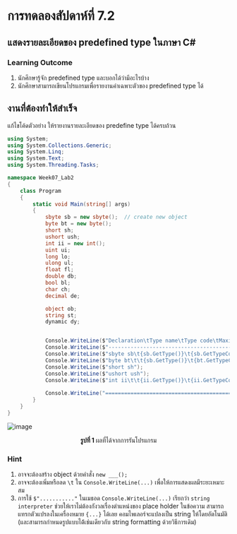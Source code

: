 # การทดลองสัปดาห์ที่ 7.2 #
## แสดงรายละเอียดของ predefined type ในภาษา C#  ##


### Learning Outcome ###
1. นักศึกษารู้จัก predefined type และบอกได้ว่ามีอะไรบ้าง
2. นักศึกษาสามารถเขียนโปรแกรมเพื่อรายงานค่าเฉพาะตัวของ predefined type ได้

## งานที่ต้องทำให้สำเร็จ ##

แก้ไขโค้ดตัวอย่าง ให้รายงานรายละเอียดของ predefine type ได้ครบถ้วน
```cs
using System;
using System.Collections.Generic;
using System.Linq;
using System.Text;
using System.Threading.Tasks;

namespace Week07_Lab2
{
    class Program
    {
        static void Main(string[] args)
        {
            sbyte sb = new sbyte();  // create new object
            byte bt = new byte();
            short sh;
            ushort ush;
            int ii = new int();
            uint ui;
            long lo;
            ulong ul;
            float fl;
            double db;
            bool bl;
            char ch;
            decimal de;

            object ob;
            string st;
            dynamic dy;


            Console.WriteLine($"Declaration\tType name\tType code\tMaximum Value\tMinimum Value");
            Console.WriteLine($"----------------------------------------------------------------------------");
            Console.WriteLine($"sbyte sb\t{sb.GetType()}\t{sb.GetTypeCode()}\t\t{sbyte.MaxValue}\t\t{sbyte.MinValue}");
            Console.WriteLine($"byte bt\t\t{sb.GetType()}\t{bt.GetTypeCode()}\t\t{byte.MaxValue}\t\t{byte.MinValue}");
            Console.WriteLine($"short sh");
            Console.WriteLine($"ushort ush");
            Console.WriteLine($"int ii\t\t{ii.GetType()}\t{ii.GetTypeCode()}\t\t{int.MaxValue}\t{int.MinValue} ");
 
            Console.WriteLine("============================================================================");
        }
    }
}

```

![image](https://user-images.githubusercontent.com/92078990/168115429-e7e4003f-3be5-4450-aee8-cda8e8d6d736.png)


<p align = "center"> <b>รูปที่ 1 </b> ผลที่ได้จากการรันโปรแกรม</p>

### Hint ###
1. อาจจะต้องสร้าง object ด้วยคำสั่ง `new ___();`
2. อาจจะต้องเพิ่มหรือลด `\t` ใน `Console.WriteLine(...)` เพื่อให้การแสดงผลมีระยะเหมาะสม
3. การใช้  `$"..........."` ในเมธอด `Console.WriteLine(...)` เรียกว่า `string interpreter` ช่วยให้เราไม่ต้องกังวลเรื่องตำแหน่งของ place holder ในข้อความ สามารถแทรกตัวแปรลงในเครื่องหมาย `{...}` ได้เลย คอมไพเลอร์จะแปลงเป็น string ให้โดยอัตโนมัติ  (และสามารถกำหนดรูปแบบได้้เช่นเดียวกับ string formatting ด้วยวิธีการเดิม)

